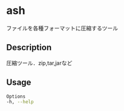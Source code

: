 # ash
ファイルを各種フォーマットに圧縮するツール

## Description
圧縮ツール．zip,tar,jarなど

## Usage
```sh
Options
-h, --help
```
